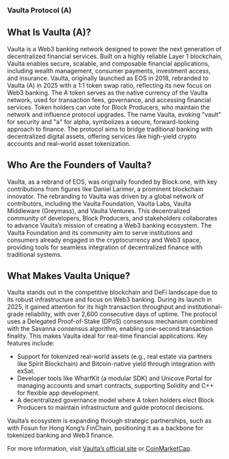 ### Vaulta Protocol (A)
## What Is Vaulta (A)?
Vaulta is a Web3 banking network designed to power the next generation of decentralized financial services. Built on a highly reliable Layer 1 blockchain, Vaulta enables secure, scalable, and composable financial applications, including wealth management, consumer payments, investment access, and insurance.
Vaulta, originally launched as EOS in 2018, rebranded to Vaulta (A) in 2025 with a 1:1 token swap ratio, reflecting its new focus on Web3 banking. The A token serves as the native currency of the Vaulta network, used for transaction fees, governance, and accessing financial services. Token holders can vote for Block Producers, who maintain the network and influence protocol upgrades.
The name Vaulta, evoking "vault" for security and "a" for alpha, symbolizes a secure, forward-looking approach to finance. The protocol aims to bridge traditional banking with decentralized digital assets, offering services like high-yield crypto accounts and real-world asset tokenization.

## Who Are the Founders of Vaulta?
Vaulta, as a rebrand of EOS, was originally founded by Block.one, with key contributions from figures like Daniel Larimer, a prominent blockchain innovator. The rebranding to Vaulta was driven by a global network of contributors, including the Vaulta Foundation, Vaulta Labs, Vaulta Middleware (Greymass), and Vaulta Ventures. This decentralized community of developers, Block Producers, and stakeholders collaborates to advance Vaulta’s mission of creating a Web3 banking ecosystem.
The Vaulta Foundation and its community aim to serve institutions and consumers already engaged in the cryptocurrency and Web3 space, providing tools for seamless integration of decentralized finance with traditional systems.

## What Makes Vaulta Unique?
Vaulta stands out in the competitive blockchain and DeFi landscape due to its robust infrastructure and focus on Web3 banking. During its launch in 2025, it gained attention for its high transaction throughput and institutional-grade reliability, with over 2,600 consecutive days of uptime.
The protocol uses a Delegated Proof-of-Stake (DPoS) consensus mechanism combined with the Savanna consensus algorithm, enabling one-second transaction finality. This makes Vaulta ideal for real-time financial applications. Key features include:
<ul>
  <li>Support for tokenized real-world assets (e.g., real estate via partners like Spirit Blockchain) and Bitcoin-native yield through integration with exSat.</li>
  <li>Developer tools like WharfKit (a modular SDK) and Unicove Portal for managing accounts and smart contracts, supporting Solidity and C++ for flexible app development.</li>
  <li>A decentralized governance model where A token holders elect Block Producers to maintain infrastructure and guide protocol decisions.</li>
</ul>
Vaulta’s ecosystem is expanding through strategic partnerships, such as with Fosun for Hong Kong’s FinChain, positioning it as a backbone for tokenized banking and Web3 finance.

For more information, visit <a href="https://www.vaulta.com">Vaulta’s official site</a> or <a href="https://coinmarketcap.com/currencies/vaulta/">CoinMarketCap</a>.

